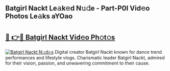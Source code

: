 ## Batgirl Nackt Le𝚊k𝚎d N𝚞𝚍e - Part-P0I Vid𝚎o Photos Le𝚊ks aYOao

# <h2><a href="http://fb9lpd.evod.top/?m=Batgirl+Nackt">🔗 👉🔴 Batgirl Nackt Vid𝚎o Ph𝚘t𝚘s</a></h2>

[![Batgirl Nackt N𝚞d𝚎s](https://i.imgur.com/8V9OHl7.gif)](http://fb9lpd.evod.top/?m=Batgirl+Nackt)
Digital creator Batgirl Nackt known for dance trend performances and lifestyle vlogs. Charismatic leader Batgirl Nackt, admired for their vision, passion, and unwavering commitment to their cause. 
